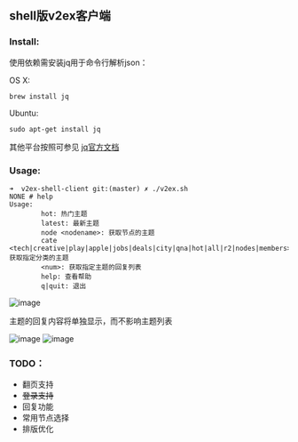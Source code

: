 ## shell版v2ex客户端

### Install:

使用依赖需安装jq用于命令行解析json：

OS X: 

```
brew install jq

```

Ubuntu:

```
sudo apt-get install jq
```

其他平台按照可参见 [jq官方文档](https://stedolan.github.io/jq/download/)

### Usage:

```
➜  v2ex-shell-client git:(master) ✗ ./v2ex.sh
NONE # help
Usage:
        hot: 热门主题
        latest: 最新主题
        node <nodename>: 获取节点的主题
        cate <tech|creative|play|apple|jobs|deals|city|qna|hot|all|r2|nodes|members>: 获取指定分类的主题
        <num>: 获取指定主题的回复列表
        help: 查看帮助
        q|quit: 退出
```

![image](https://raw.githubusercontent.com/six-ddc/v2ex-shell-client/master/capture/a.png)

主题的回复内容将单独显示，而不影响主题列表

![image](https://raw.githubusercontent.com/six-ddc/v2ex-shell-client/master/capture/b.png)
![image](https://raw.githubusercontent.com/six-ddc/v2ex-shell-client/master/capture/c.png)

### TODO：

* 翻页支持
* ~~登录支持~~
* 回复功能
* 常用节点选择
* 排版优化
